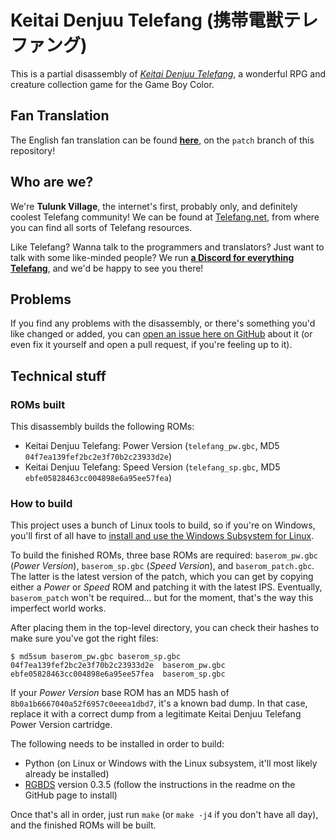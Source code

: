 # Keitai Denjuu Telefang (携帯電獣テレファング)

This is a partial disassembly of *[Keitai Denjuu Telefang](https://en.wikipedia.org/wiki/Keitai_Denj%C5%AB_Telefang)*, a wonderful RPG and creature collection game for the Game Boy Color.

## Fan Translation

The English fan translation can be found **[here](https://github.com/telefang/telefang/tree/patch)**, on the `patch` branch of this repository!

## Who are we?

We're **Tulunk Village**, the internet's first, probably only, and definitely coolest Telefang community! We can be found at [Telefang.net](http://telefang.net/), from where you can find all sorts of Telefang resources.

Like Telefang? Wanna talk to the programmers and translators? Just want to talk with some like-minded people? We run **[a Discord for everything Telefang](https://discord.gg/BMqRucb)**, and we'd be happy to see you there!

## Problems

If you find any problems with the disassembly, or there's something you'd like changed or added, you can [open an issue here on GitHub](https://github.com/telefang/telefang/issues) about it (or even fix it yourself and open a pull request, if you're feeling up to it).

## Technical stuff

### ROMs built

This disassembly builds the following ROMs:
* Keitai Denjuu Telefang: Power Version (`telefang_pw.gbc`, MD5 `04f7ea139fef2bc2e3f70b2c23933d2e`)
* Keitai Denjuu Telefang: Speed Version (`telefang_sp.gbc`, MD5 `ebfe05828463cc004898e6a95ee57fea`)

### How to build

This project uses a bunch of Linux tools to build, so if you're on Windows, you'll first of all have to [install and use the Windows Subsystem for Linux](https://docs.microsoft.com/en-us/windows/wsl/install-win10).

To build the finished ROMs, three base ROMs are required: `baserom_pw.gbc` (*Power Version*), `baserom_sp.gbc` (*Speed Version*), and `baserom_patch.gbc`. The latter is the latest version of the patch, which you can get by copying either a *Power* or *Speed* ROM and patching it with the latest IPS. Eventually, `baserom_patch` won't be required... but for the moment, that's the way this imperfect world works.

After placing them in the top-level directory, you can check their hashes to make sure you've got the right files:

```
$ md5sum baserom_pw.gbc baserom_sp.gbc
04f7ea139fef2bc2e3f70b2c23933d2e  baserom_pw.gbc
ebfe05828463cc004898e6a95ee57fea  baserom_sp.gbc
```

If your *Power Version* base ROM has an MD5 hash of `8b0a1b6667040a52f6957c0eeea1dbd7`, it's a known bad dump. In that case, replace it with a correct dump from a legitimate Keitai Denjuu Telefang Power Version cartridge.

The following needs to be installed in order to build:

* Python (on Linux or Windows with the Linux subsystem, it'll most likely already be installed)
* [RGBDS](https://github.com/rednex/rgbds#2-building-rgbds-from-source) version 0.3.5 (follow the instructions in the readme on the GitHub page to install)

Once that's all in order, just run `make` (or `make -j4` if you don't have all day), and the finished ROMs will be built.
